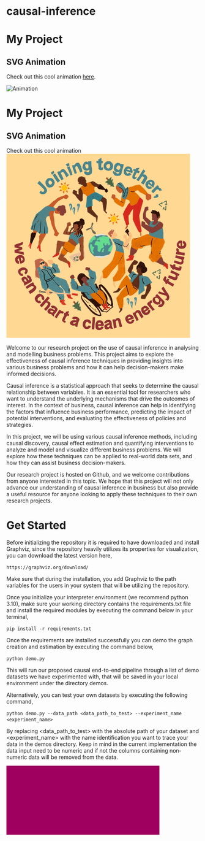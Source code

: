 # causal-inference

# My Project

## SVG Animation

Check out this cool animation [here](https://standswell.github.io/causal-inference/githubtest.html).

![Animation](https://media.giphy.com/media/l4pTdcifRZeORRzKw/giphy.gif)


# My Project

## SVG Animation

Check out this cool animation 
![Animation](https://github.com/standswell/causal-inference/blob/main/giphy.gif)

Welcome to our research project on the use of causal inference in analysing and modelling business problems. This project aims to explore the effectiveness of causal inference techniques in providing insights into various business problems and how it can help decision-makers make informed decisions.

Causal inference is a statistical approach that seeks to determine the causal relationship between variables. It is an essential tool for researchers who want to understand the underlying mechanisms that drive the outcomes of interest. In the context of business, causal inference can help in identifying the factors that influence business performance, predicting the impact of potential interventions, and evaluating the effectiveness of policies and strategies.

In this project, we will be using various causal inference methods, including causal discovery, causal effect estimation and quantifying interventions to analyze and model and visualize different business problems. We will explore how these techniques can be applied to real-world data sets, and how they can assist business decision-makers.

Our research project is hosted on Github, and we welcome contributions from anyone interested in this topic. We hope that this project will not only advance our understanding of causal inference in business but also provide a useful resource for anyone looking to apply these techniques to their own research projects.


# Get Started

Before initializing the repository it is required to have downloaded and install Graphviz, since the repository heavily utilizes its properties for visualization, you can download the latest version here,

```
https://graphviz.org/download/
```

Make sure that during the installation, you add Graphviz to the path variables for the users in your system that will be utilizing the repository.


Once you initialize your interpreter environment (we recommend python 3.10), make sure your working directory contains the requirements.txt file and install the required modules by executing the command below in your terminal,

```
pip install -r requirements.txt
```

Once the requirements are installed successfully you can demo the graph creation and estimation by executing the command below, 

```
python demo.py
```

This will run our proposed causal end-to-end pipeline through a list of demo datasets we have experimented with, that will be saved in your local environment under the directory demos.

Alternatively, you can test your own datasets by executing the following command,

```
python demo.py --data_path <data_path_to_test> --experiment_name <experiment_name>
```

By replacing <data_path_to_test> with the absolute path of your dataset and <experiment_name> with the name identification you want to trace your data in the demos directory. 
Keep in mind in the current implementation the data input need to be numeric and if not the columns containing non-numeric data will be removed from the data.


<svg width="400" height="180">
  <rect width="100%" height="100%" fill="red">
    <animate attributeName="fill" from="red" to="blue" dur="5s" repeatCount="indefinite"/>
  </rect>
</svg>





